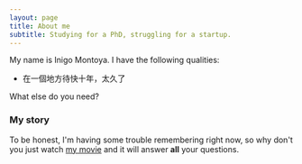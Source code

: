 ```yaml
---
layout: page
title: About me
subtitle: Studying for a PhD, struggling for a startup.
---
```


My name is Inigo Montoya. I have the following qualities:

- 在一個地方待快十年，太久了

What else do you need?

### My story

To be honest, I'm having some trouble remembering right now, so why don't you just watch [my movie](https://en.wikipedia.org/wiki/The_Princess_Bride_%28film%29) and it will answer **all** your questions.
